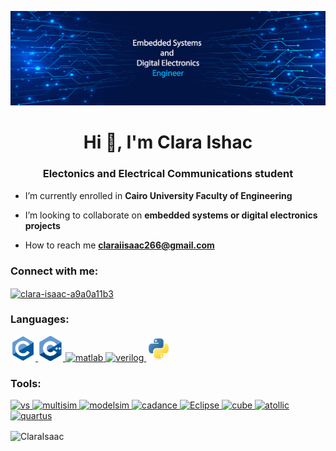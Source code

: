 ![MasterHead](https://github.com/ClaraIsaac/ClaraIsaac/blob/main/untitled1-01.png)
<h1 align="center">Hi 👋, I'm Clara Ishac</h1>
<h3 align="center">Electonics and Electrical Communications student</h3>

- I’m currently enrolled in **Cairo University Faculty of Engineering**

- I’m looking to collaborate on **embedded systems or digital electronics projects**

- How to reach me **claraiisaac266@gmail.com**

<h3 align="left">Connect with me:</h3>
<p align="left">
<a href="https://linkedin.com/in/clara-isaac-a9a0a11b3" target="blank"><img align="center" src="https://raw.githubusercontent.com/rahuldkjain/github-profile-readme-generator/master/src/images/icons/Social/linked-in-alt.svg" alt="clara-isaac-a9a0a11b3" height="30" width="40" /></a>
</p>

<h3 align="left">Languages:</h3>
<p align="left"> <a href="https://www.cprogramming.com/" target="_blank" rel="noreferrer"> <img src="https://raw.githubusercontent.com/devicons/devicon/master/icons/c/c-original.svg" alt="c" width="40" height="40"/> </a> <a href="https://www.w3schools.com/cpp/" target="_blank" rel="noreferrer"> <img src="https://raw.githubusercontent.com/devicons/devicon/master/icons/cplusplus/cplusplus-original.svg" alt="cplusplus" width="40" height="40"/> </a> <a href="https://www.mathworks.com/" target="_blank" rel="noreferrer"> <img src="https://upload.wikimedia.org/wikipedia/commons/2/21/Matlab_Logo.png" alt="matlab" width="40" height="40"/> </a> <a href="https://www.verilog.com/" target="_blank" rel="noreferrer"> <img src="https://www.verilog.com/img/verilog.gif" alt="verilog" width="40" height="40"/> </a> <a href="https://www.python.org" target="_blank" rel="noreferrer"> <img src="https://raw.githubusercontent.com/devicons/devicon/master/icons/python/python-original.svg" alt="python" width="40" height="40"/> </a> </p>

<h3 align="left">Tools:</h3>
<p align="left"> <a href="https://visualstudio.microsoft.com/" target="_blank" rel="noreferrer"> <img src="https://visualstudio.microsoft.com/wp-content/uploads/2021/10/Product-Icon.svg" alt="vs" width="40" height="40"/> </a> <a href="https://www.multisim.com/" target="_blank" rel="noreferrer"> <img src="https://ni.scene7.com/is/image/ni/Multisim_BG?$ni-icon-pm$" alt="multisim" width="40" height="40"/> </a> <a href="https://eda.sw.siemens.com/en-US/ic/modelsim/" target="_blank" rel="noreferrer"> <img src="https://img.informer.com/icons/png/32/4007/4007203.png" alt="modelsim" width="40" height="40"/> </a> <a href="https://www.cadence.com/en_US/home.html" target="_blank" rel="noreferrer"> <img src="https://encrypted-tbn0.gstatic.com/images?q=tbn:ANd9GcQWFOCeUHJrqVuPwWIm_-KqjRUqS1zo5ROIk7QEMR3bQ6oPeu74fYLW2KIzKX-6fCZBpw&usqp=CAU" alt="cadance" width="120" height="40"/> </a> <a href="https://www.eclipse.org/" target="_blank" rel="noreferrer"> <img src="https://cdn.freebiesupply.com/logos/large/2x/eclipse-11-logo-png-transparent.png" alt="Eclipse" width="40" height="40"/> </a> <a href="https://www.st.com/en/development-tools/stm32-ides.html" target="_blank" rel="noreferrer"> <img src="https://dl.flathub.org/repo/appstream/x86_64/icons/128x128/com.st.STM32CubeIDE.png" alt="cube" width="40" height="40"/> </a> <a href="https://www.st.com/en/development-tools/truestudio.html" target="_blank" rel="noreferrer"> <img src="https://pbs.twimg.com/profile_images/595878724345573377/QSGN-Qfe_400x400.png" alt="atollic" width="40" height="40"/> </a> <a href="https://www.intel.com/content/www/us/en/software-kit/660907/intel-quartus-prime-lite-edition-design-software-version-20-1-1-for-windows.html" target="_blank" rel="noreferrer"> <img src="https://downloadlynet.ir/wp-content/uploads/2020/03/Quartus-Prime-.png" alt="quartus" width="40" height="40"/> </a></p>

<p><img align="center" src="https://github-readme-stats.vercel.app/api/top-langs?username=ClaraIsaac&show_icons=true&locale=en&layout=compact" alt="ClaraIsaac" /></p>
